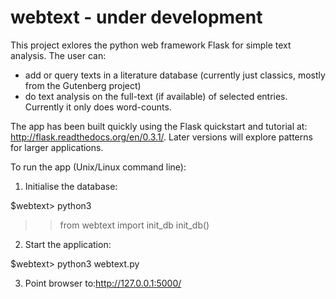 # webtext - under development
This project exlores the python web framework Flask for simple text analysis. The user can:
- add or query texts in a literature database (currently just classics, mostly from the Gutenberg project) 
- do text analysis on the full-text (if available) of selected entries. Currently it only does word-counts.

The app has been built quickly using the Flask quickstart and tutorial at: http://flask.readthedocs.org/en/0.3.1/. 
Later versions will explore patterns for larger applications.

To run the app (Unix/Linux command line):

1. Initialise the database:

$webtext> python3
>> from webtext import init_db
>> init_db()

2. Start the application:

$webtext> python3 webtext.py


3. Point browser to:http://127.0.0.1:5000/
